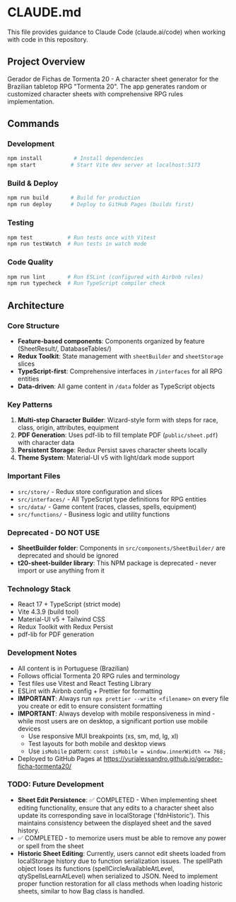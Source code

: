 # CLAUDE.md

This file provides guidance to Claude Code (claude.ai/code) when working with code in this repository.

## Project Overview
Gerador de Fichas de Tormenta 20 - A character sheet generator for the Brazilian tabletop RPG "Tormenta 20". The app generates random or customized character sheets with comprehensive RPG rules implementation.

## Commands

### Development
```bash
npm install          # Install dependencies
npm start           # Start Vite dev server at localhost:5173
```

### Build & Deploy
```bash
npm run build       # Build for production
npm run deploy      # Deploy to GitHub Pages (builds first)
```

### Testing
```bash
npm test           # Run tests once with Vitest
npm run testWatch  # Run tests in watch mode
```

### Code Quality
```bash
npm run lint       # Run ESLint (configured with Airbnb rules)
npm run typecheck  # Run TypeScript compiler check
```

## Architecture

### Core Structure
- **Feature-based components**: Components organized by feature (SheetResult/, DatabaseTables/)
- **Redux Toolkit**: State management with `sheetBuilder` and `sheetStorage` slices
- **TypeScript-first**: Comprehensive interfaces in `/interfaces` for all RPG entities
- **Data-driven**: All game content in `/data` folder as TypeScript objects

### Key Patterns
1. **Multi-step Character Builder**: Wizard-style form with steps for race, class, origin, attributes, equipment
2. **PDF Generation**: Uses pdf-lib to fill template PDF (`public/sheet.pdf`) with character data
3. **Persistent Storage**: Redux Persist saves character sheets locally
4. **Theme System**: Material-UI v5 with light/dark mode support

### Important Files
- `src/store/` - Redux store configuration and slices
- `src/interfaces/` - All TypeScript type definitions for RPG entities
- `src/data/` - Game content (races, classes, spells, equipment)
- `src/functions/` - Business logic and utility functions

### Deprecated - DO NOT USE
- **SheetBuilder folder**: Components in `src/components/SheetBuilder/` are deprecated and should be ignored
- **t20-sheet-builder library**: This NPM package is deprecated - never import or use anything from it

### Technology Stack
- React 17 + TypeScript (strict mode)
- Vite 4.3.9 (build tool)
- Material-UI v5 + Tailwind CSS
- Redux Toolkit with Redux Persist
- pdf-lib for PDF generation

### Development Notes
- All content is in Portuguese (Brazilian)
- Follows official Tormenta 20 RPG rules and terminology
- Test files use Vitest and React Testing Library
- ESLint with Airbnb config + Prettier for formatting
- **IMPORTANT**: Always run `npx prettier --write <filename>` on every file you create or edit to ensure consistent formatting
- **IMPORTANT**: Always develop with mobile responsiveness in mind - while most users are on desktop, a significant portion use mobile devices
  - Use responsive MUI breakpoints (xs, sm, md, lg, xl)
  - Test layouts for both mobile and desktop views
  - Use `isMobile` pattern: `const isMobile = window.innerWidth <= 768;`
- Deployed to GitHub Pages at https://yurialessandro.github.io/gerador-ficha-tormenta20/

### TODO: Future Development
- **Sheet Edit Persistence**: ✅ COMPLETED - When implementing sheet editing functionality, ensure that any edits to a character sheet also update its corresponding save in localStorage ('fdnHistoric'). This maintains consistency between the displayed sheet and the saved history.
- ✅ COMPLETED - to memorize users must be able to remove any power or spell from the sheet
- **Historic Sheet Editing**: Currently, users cannot edit sheets loaded from localStorage history due to function serialization issues. The spellPath object loses its functions (spellCircleAvailableAtLevel, qtySpellsLearnAtLevel) when serialized to JSON. Need to implement proper function restoration for all class methods when loading historic sheets, similar to how Bag class is handled.